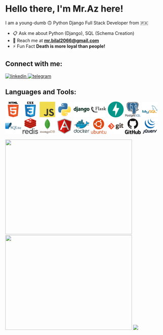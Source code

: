 <h1>Hello there, I'm Mr.Az here!</h1>
<p>I am a young-dumb 🙃 Python Django Full Stack Developer from 🇵🇰</p>

<ul>
    <li>📋 Ask me about Python (Django), SQL (Schema Creation)</li>
    <li>📨 Reach me at
        <a href="mailto:mr.bilal2066@gmail.com" target="_blank">
            <b>mr.bilal2066@gmail.com</b>
        </a>
    </li>
    <li>⚡ Fun Fact
        <b>Death is more loyal than people!</b>
    </li>
</ul>

<h2>Connect with me:</h2>
<a href="https://www.linkedin.com/in/muhammad-bilal-azaad/" target="_blank">
    <img src="https://camo.githubusercontent.com/28bbd2596707954793abeff9eb24d343c1c78b7bf184b90294b4b190c6097a65/68747470733a2f2f63646e2e6a7364656c6976722e6e65742f6e706d2f73696d706c652d69636f6e7340332e302e312f69636f6e732f6c696e6b6564696e2e737667"
         alt="linkedin" width="40" height="30">
</a>
<a href="https://t.me/mr_azaad622" target="_blank">
    <img src="https://img.uxwing.com/wp-content/themes/uxwing/download/brands-social-media/telegram-black-icon.svg"
         alt="telegram" width="40" height="30">
</a>

<h2>Languages and Tools:</h2>
<p>
    <img src="https://raw.githubusercontent.com/devicons/devicon/master/icons/html5/html5-original-wordmark.svg"
         alt="html5" title="html5" width="50" height="50"/>
    <img src="https://raw.githubusercontent.com/devicons/devicon/master/icons/css3/css3-original-wordmark.svg"
         alt="css3" title="css3" width="50" height="50"/>
    <img src="https://raw.githubusercontent.com/devicons/devicon/master/icons/javascript/javascript-original.svg"
         alt="javascript" title="javascript" width="50" height="50"/>
    <img src="https://raw.githubusercontent.com/devicons/devicon/master/icons/python/python-original.svg"
         alt="python" title="python" width="50" height="50"/>
    <img src="https://raw.githubusercontent.com/devicons/devicon/1119b9f84c0290e0f0b38982099a2bd027a48bf1/icons/django/django-plain-wordmark.svg"
         alt="Django" title="Django" width="50" height="50"/>
    <img src="https://raw.githubusercontent.com/devicons/devicon/1119b9f84c0290e0f0b38982099a2bd027a48bf1/icons/flask/flask-original-wordmark.svg"
         alt="Flask" title="Flask" width="50" height="50"/>
    <img src="https://raw.githubusercontent.com/devicons/devicon/1119b9f84c0290e0f0b38982099a2bd027a48bf1/icons/fastapi/fastapi-original.svg"
         alt="FastAPI" title="FastAPI" width="50" height="50"/>
    <img src="https://raw.githubusercontent.com/devicons/devicon/master/icons/postgresql/postgresql-original-wordmark.svg"
         alt="postgresql" title="postgresql" width="50" height="50"/>
    <img src="https://raw.githubusercontent.com/devicons/devicon/1119b9f84c0290e0f0b38982099a2bd027a48bf1/icons/mysql/mysql-original-wordmark.svg"
         alt="mysql" title="mysql" width="50" height="50"/>
    <img src="https://raw.githubusercontent.com/devicons/devicon/1119b9f84c0290e0f0b38982099a2bd027a48bf1/icons/sqlite/sqlite-original-wordmark.svg"
         alt="sqlite" title="sqlite" width="50" height="50"/>
    <img src="https://raw.githubusercontent.com/devicons/devicon/1119b9f84c0290e0f0b38982099a2bd027a48bf1/icons/redis/redis-original-wordmark.svg"
         alt="redis" title="redis" width="50" height="50"/>
    <img src="https://raw.githubusercontent.com/devicons/devicon/master/icons/mongodb/mongodb-original-wordmark.svg"
         alt="mongodb" title="mongodb" width="50" height="50"/>
    <img src="https://raw.githubusercontent.com/devicons/devicon/1119b9f84c0290e0f0b38982099a2bd027a48bf1/icons/angularjs/angularjs-original.svg"
         alt="angularjs" title="angularjs" width="50" height="50"/>
    <img src="https://raw.githubusercontent.com/devicons/devicon/1119b9f84c0290e0f0b38982099a2bd027a48bf1/icons/docker/docker-original-wordmark.svg"
         alt="docker" title="docker" width="50" height="50"/>
    <img src="https://raw.githubusercontent.com/devicons/devicon/1119b9f84c0290e0f0b38982099a2bd027a48bf1/icons/ubuntu/ubuntu-plain-wordmark.svg"
         alt="ubuntu" title="ubuntu" width="50" height="50"/>
    <img src="https://raw.githubusercontent.com/devicons/devicon/1119b9f84c0290e0f0b38982099a2bd027a48bf1/icons/git/git-original-wordmark.svg"
         alt="git" title="git" width="50" height="50"/>
    <img src="https://raw.githubusercontent.com/devicons/devicon/1119b9f84c0290e0f0b38982099a2bd027a48bf1/icons/github/github-original-wordmark.svg"
         alt="github" title="github" width="50" height="50"/>
    <img src="https://raw.githubusercontent.com/devicons/devicon/1119b9f84c0290e0f0b38982099a2bd027a48bf1/icons/jquery/jquery-original-wordmark.svg"
         alt="jquery" title="jquery" width="50" height="50"/>
</p>

<img src="https://github-readme-stats.vercel.app/api/top-langs/?username=Mr-Bilal-Ashraf&layout=compact&theme=transparent&hide_border=true" width="400px"
     height="300px">
<img src="https://github-readme-stats.vercel.app/api?username=Mr-Bilal-Ashraf&show_icons=true&theme=transparent&hide_border=true"
     width="400px" height="300px">
<img src="https://github-profile-trophy.vercel.app/?username=Mr-Bilal-Ashraf&theme=onedark&margin-w=5&margin-h=5&no-frame=true&no-bg=true&column=3">
